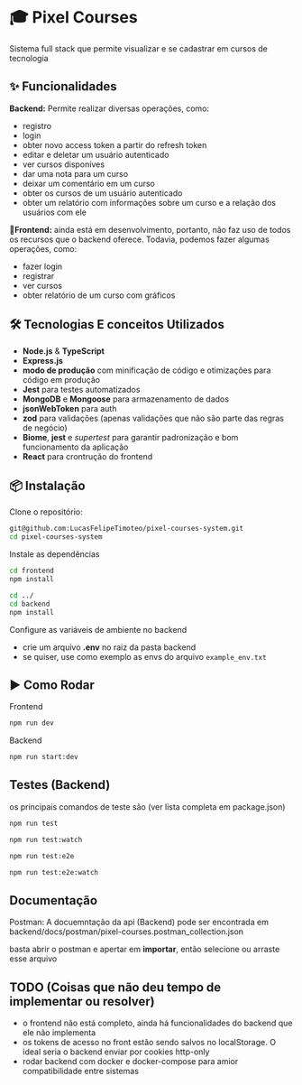 # 🎓 Pixel Courses

Sistema full stack que permite visualizar e se cadastrar em cursos de tecnologia

## ✨ Funcionalidades

**Backend:** Permite realizar diversas operações, como:
- registro
- login
- obter novo access token a partir do refresh token
- editar e deletar um usuário autenticado
- ver cursos disponíves
- dar uma nota para um curso
- deixar um comentário em um curso
- obter os cursos de um usuário autenticado
- obter um relatório com informações sobre um curso e a relação dos usuários com ele

**🚧Frontend:** ainda está em desenvolvimento, portanto, não faz uso de todos os recursos que o backend oferece. Todavia, podemos fazer algumas operações, como:
  - fazer login
  - registrar
  - ver cursos
  - obter relatório de um curso com gráficos

## 🛠️ Tecnologias E conceitos Utilizados

- **Node.js** & **TypeScript**
- **Express.js** 
- **modo de produção** com minificação de código e otimizações para código em produção
- **Jest** para testes automatizados
- **MongoDB** e **Mongoose** para armazenamento de dados
- **jsonWebToken** para auth
- **zod** para validações (apenas validações que não são parte das regras de negócio)
- **Biome**, **jest** e *supertest* para garantir padronização e bom funcionamento da aplicação
- **React** para crontrução do frontend

## 📦 Instalação

Clone o repositório:
```sh
git@github.com:LucasFelipeTimoteo/pixel-courses-system.git
cd pixel-courses-system
```
Instale as dependências
```sh
cd frontend
npm install

cd ../
cd backend
npm install
```
Configure as variáveis de ambiente no backend
- crie um arquivo **.env** no raiz da pasta backend
- se quiser, use como exemplo as envs do arquivo `example_env.txt`

## ▶️ Como Rodar
Frontend
```sh
npm run dev
```
Backend
```sh
npm run start:dev
```
## Testes (Backend)
os principais comandos de teste são
(ver lista completa em package.json)

```sh
npm run test
```
```sh
npm run test:watch
```
```sh
npm run test:e2e
```
```sh
npm run test:e2e:watch
```
## Documentação
Postman: A docuemntação da api (Backend) pode ser encontrada em backend/docs/postman/pixel-courses.postman_collection.json

basta abrir o postman e apertar em **importar**, então selecione ou arraste esse arquivo

## TODO (Coisas que não deu tempo de implementar ou resolver)
- o frontend não está completo, ainda há funcionalidades do backend que ele não implementa
- os tokens de acesso no front estão sendo salvos no localStorage. O ideal seria o backend enviar por cookies http-only
- rodar backend com docker e docker-compose para amior compatibilidade entre sistemas

